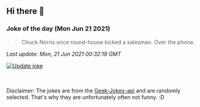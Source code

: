 ## Hi there 👋

### Joke of the day (Mon Jun 21 2021)
<!-- joke -->
>Chuck Norris once round-house kicked a salesman. Over the phone.
<!-- /joke -->

*Last update: Mon, 21 Jun 2021 00:32:19 GMT*

[![Update joke](https://github.com/nclskfm/nclskfm/actions/workflows/joke.yml/badge.svg)](https://github.com/nclskfm/nclskfm/actions/workflows/joke.yml)

<br><br>
Disclaimer: The jokes are from the [Geek-Jokes-api](https://github.com/sameerkumar18/geek-joke-api) and are randomly selected. That's why they are unfortunately often not funny. :D
